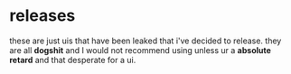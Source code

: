# releases
these are just uis that have been leaked that i've decided to release. they are all **dogshit** and I would not recommend using unless ur a **absolute retard** and that desperate for a ui.
